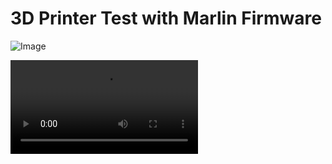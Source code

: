 # 3D Printer Test with Marlin Firmware

![Image](https://adamgogogo.github.io/coding-life/img/WechatIMG14.jpeg)

<video src="https://adamgogogo.github.io/coding-life/media/1638512681951138.mp4" controls="controls" style="max-width: 730px;">
</video>